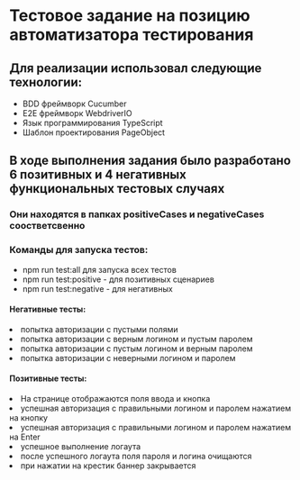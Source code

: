 
<h1>Тестовое задание на позицию автоматизатора тестирования</h1>
<h2>Для реализации использовал следующие технологии:</h2>
<ul>
    <li>BDD фреймворк Cucumber</li>
    <li>E2E фреймворк WebdriverIO</li>
    <li>Язык программирования TypeScript</li>
    <li>Шаблон проектирования PageObject</li>
</ul>
<h2>В ходе выполнения задания было разработано 6 позитивных и 4 негативных функциональных тестовых случаях</h2>

<h3>Они находятся в папках positiveCases и negativeCases соостветсвенно</h3>
<h3>Команды для запуска тестов:</h3>
<ul>
    <li>npm run test:all для запуска всех тестов</li>
    <li>npm run test:positive - для позитивных сценариев</li>
    <li>npm run test:negative - для негативных</li>
</ul>
<h4><b>Негативные тесты:</b></h4>
<li>попытка авторизации с пустыми полями</li>
<li>попытка авторизации с верным логином и пустым паролем</li>
<li>попытка авторизации с пустым логином и верным паролем</li>
<li>попытка авторизации с неверными логином и паролем</li>
<h4><b>Позитивные тесты:</b></h4>
<li>На странице отображаются поля ввода и кнопка</li>
<li>успешная авторизация с правильными логином и паролем нажатием на кнопку</li>
<li>успешная авторизация с правильными логином и паролем нажатием на Enter</li>
<li>успешное выполнение логаута</li>
<li>после успешного логаута поля пароля и логина очищаются</li>
<li>при нажатии на крестик баннер закрывается</li>




